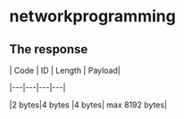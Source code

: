 # networkprogramming
## The response
| Code | ID | Length | Payload|

|---|---|---|---|

|2 bytes|4 bytes |4 bytes| max 8192 bytes|
